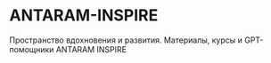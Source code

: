 # ANTARAM-INSPIRE
Пространство вдохновения и развития. Материалы, курсы и GPT-помощники ANTARAM INSPIRE
